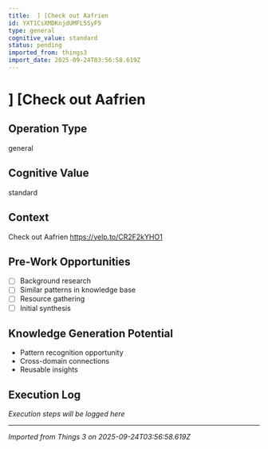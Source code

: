 ```yaml
---
title:  ] [Check out Aafrien
id: YXT1CsXMDKnjdUMFL5SyF5
type: general
cognitive_value: standard
status: pending
imported_from: things3
import_date: 2025-09-24T03:56:58.619Z
---
```


#  ] [Check out Aafrien

## Operation Type
general

## Cognitive Value
standard

## Context
Check out Aafrien
https://yelp.to/CR2F2kYHO1

## Pre-Work Opportunities
- [ ] Background research
- [ ] Similar patterns in knowledge base
- [ ] Resource gathering
- [ ] Initial synthesis

## Knowledge Generation Potential
- Pattern recognition opportunity
- Cross-domain connections
- Reusable insights

## Execution Log
*Execution steps will be logged here*

---
*Imported from Things 3 on 2025-09-24T03:56:58.619Z*
